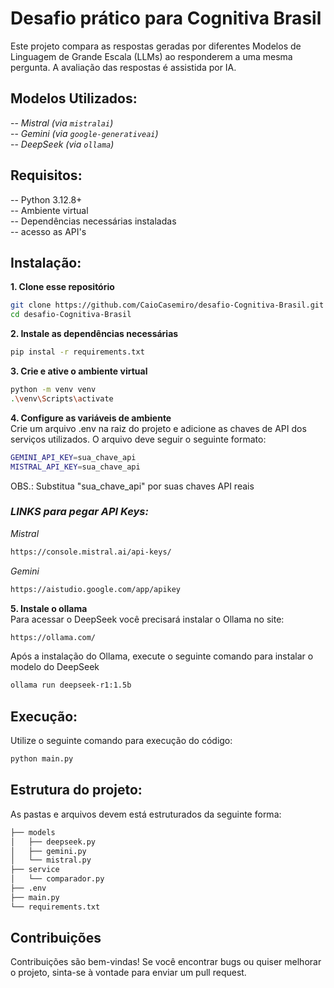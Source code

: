 # Desafio prático para Cognitiva Brasil  

Este projeto compara as respostas geradas por diferentes Modelos de Linguagem de Grande Escala (LLMs) ao responderem a uma mesma pergunta. A avaliação das respostas é assistida por IA.  

## Modelos Utilizados:
-- *Mistral (via `mistralai`)*  
-- *Gemini (via `google-generativeai`)*  
-- *DeepSeek (via `ollama`)*  

## Requisitos:
-- Python 3.12.8+  
-- Ambiente virtual  
-- Dependências necessárias instaladas  
-- acesso as API's  

## Instalação:
**1. Clone esse repositório**  
```bash
git clone https://github.com/CaioCasemiro/desafio-Cognitiva-Brasil.git
cd desafio-Cognitiva-Brasil
```

**2. Instale as dependências necessárias**  
```bash
pip instal -r requirements.txt
```

**3. Crie e ative o ambiente virtual**   
```bash
python -m venv venv
.\venv\Scripts\activate
```

**4. Configure as variáveis de ambiente**  
Crie um arquivo .env na raiz do projeto e adicione as chaves de API dos serviços utilizados. O arquivo deve seguir o seguinte formato:
```bash
GEMINI_API_KEY=sua_chave_api
MISTRAL_API_KEY=sua_chave_api
```
OBS.: Substitua "sua_chave_api" por suas chaves API reais  

### *LINKS para pegar API Keys:*  
*Mistral*  
```bash
https://console.mistral.ai/api-keys/
```
*Gemini*  
```bash
https://aistudio.google.com/app/apikey
```

**5. Instale o ollama**  
Para acessar o DeepSeek você precisará instalar o Ollama no site:    
```bash
https://ollama.com/
```  
Após a instalação do Ollama, execute o seguinte comando para instalar o modelo do DeepSeek  
```bash
ollama run deepseek-r1:1.5b
```

## Execução:  
Utilize o seguinte comando para execução do código:  
```bash
python main.py
```

## Estrutura do projeto:  
As pastas e arquivos devem está estruturados da seguinte forma:  
```bash
├── models
│   ├── deepseek.py
│   ├── gemini.py
│   └── mistral.py
├── service
│   └── comparador.py
├── .env
├── main.py
└── requirements.txt
```

## Contribuições  
Contribuições são bem-vindas! Se você encontrar bugs ou quiser melhorar o projeto, sinta-se à vontade para enviar um pull request.
